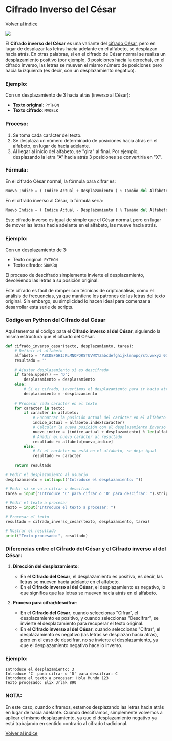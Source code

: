 # Cifrado Inverso del César 
[Volver al índice](https://github.com/VintaBytes/Cifrado-Con-Python/blob/main/README.md)

<span><img src="https://img.shields.io/badge/Python-FFD43B?style=for-the-badge&logo=python&logoColor=blue"/></span>


El **Cifrado inverso del César** es una variante del [cifrado César](https://github.com/VintaBytes/Cifrado-Con-Python/blob/main/Cesar/cifrado_cesar.py), pero en lugar de desplazar las letras hacia adelante en el alfabeto, se desplazan hacia atrás. En otras palabras, si en el cifrado de César normal se realiza un desplazamiento positivo (por ejemplo, 3 posiciones hacia la derecha), en el cifrado inverso, las letras se mueven el mismo número de posiciones pero hacia la izquierda (es decir, con un desplazamiento negativo).

### Ejemplo:
Con un desplazamiento de 3 hacia atrás (inverso al César):

- **Texto original**: `PYTHON`
- **Texto cifrado**: `MVQELK`

### Proceso:
1. Se toma cada carácter del texto.
2. Se desplaza un número determinado de posiciones hacia atrás en el alfabeto, en lugar de hacia adelante.
3. Al llegar al inicio del alfabeto, se "gira" al final. Por ejemplo, desplazando la letra "A" hacia atrás 3 posiciones se convertiría en "X".

### Fórmula:
En el cifrado César normal, la fórmula para cifrar es:

```python
Nuevo Indice = ( Indice Actual + Desplazamiento ) % Tamaño del Alfabeto
```

En el cifrado inverso al César, la fórmula sería:

```python
Nuevo Indice = ( Indice Actual - Desplazamiento ) % Tamaño del Alfabeto
```

Este cifrado inverso es igual de simple que el César normal, pero en lugar de mover las letras hacia adelante en el alfabeto, las mueve hacia atrás. 


### Ejemplo:
Con un desplazamiento de 3:
- Texto original: `PYTHON`
- Texto cifrado: `SBWKRQ`

El proceso de descifrado simplemente invierte el desplazamiento, devolviendo las letras a su posición original.

Este cifrado es fácil de romper con técnicas de criptoanálisis, como el análisis de frecuencias, ya que mantiene los patrones de las letras del texto original. Sin embargo, su simplicidad lo hacen ideal para comenzar a desarrollar esta serie de scripts.

### Código en Python del Cifrado del César 

Aquí tenemos el código para el **Cifrado inverso al del César**, siguiendo la misma estructura que el cifrado del César. 

```python
def cifrado_inverso_cesar(texto, desplazamiento, tarea):
    # Definir el alfabeto
    alfabeto = 'ABCDEFGHIJKLMNOPQRSTUVWXYZabcdefghijklmnopqrstuvwxyz 0123456789'
    resultado = ''
    
    # Ajustar desplazamiento si es descifrado
    if tarea.upper() == 'D':
        desplazamiento = desplazamiento
    else:
        # Si es cifrado, invertimos el desplazamiento para ir hacia atrás
        desplazamiento = -desplazamiento
    
    # Procesar cada caracter en el texto
    for caracter in texto:
        if caracter in alfabeto:
            # Encontrar la posición actual del carácter en el alfabeto
            indice_actual = alfabeto.index(caracter)
            # Calcular la nueva posición con el desplazamiento inverso
            nuevo_indice = (indice_actual + desplazamiento) % len(alfabeto)
            # Añadir el nuevo carácter al resultado
            resultado += alfabeto[nuevo_indice]
        else:
            # Si el carácter no está en el alfabeto, se deja igual
            resultado += caracter
    
    return resultado

# Pedir el desplazamiento al usuario
desplazamiento = int(input("Introduce el desplazamiento: "))

# Pedir si se va a cifrar o descifrar
tarea = input("Introduce 'C' para cifrar o 'D' para descifrar: ").strip().upper()

# Pedir el texto a procesar
texto = input("Introduce el texto a procesar: ")

# Procesar el texto
resultado = cifrado_inverso_cesar(texto, desplazamiento, tarea)

# Mostrar el resultado
print("Texto procesado:", resultado)
```

### Diferencias entre el **Cifrado del César** y el **Cifrado inverso al del César**:

1. **Dirección del desplazamiento**:
   - En el **Cifrado del César**, el desplazamiento es positivo, es decir, las letras se mueven hacia adelante en el alfabeto.
   - En el **Cifrado inverso al del César**, el desplazamiento es negativo, lo que significa que las letras se mueven hacia atrás en el alfabeto.

2. **Proceso para cifrar/descifrar**:
   - En el **Cifrado del César**, cuando seleccionas "Cifrar", el desplazamiento es positivo, y cuando seleccionas "Descifrar", se invierte el desplazamiento para recuperar el texto original.
   - En el **Cifrado inverso al del César**, cuando seleccionas "Cifrar", el desplazamiento es negativo (las letras se desplazan hacia atrás), pero en el caso de descifrar, no se invierte el desplazamiento, ya que el desplazamiento negativo hace lo inverso.

### Ejemplo:

```
Introduce el desplazamiento: 3
Introduce 'C' para cifrar o 'D' para descifrar: C
Introduce el texto a procesar: Hola Mundo 123
Texto procesado: Elix Jrlak 890
```

### NOTA:
En este caso, cuando ciframos, estamos desplazando las letras hacia atrás en lugar de hacia adelante. Cuando desciframos, simplemente volvemos a aplicar el mismo desplazamiento, ya que el desplazamiento negativo ya está trabajando en sentido contrario al cifrado tradicional.

[Volver al índice](https://github.com/VintaBytes/Cifrado-Con-Python/blob/main/README.md)


